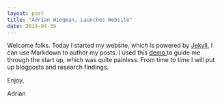 ```yaml
---
layout: post
title: "Adrian Wiegman, Launches Website"
date: 2014-04-30
---
```


Welcome folks. Today I started my website, which is powered by [Jekyll](http://jekyllrb.com), I can use Markdown to author my posts. I used this [demo ](http://jmcglone.com/guides/github-pages/) to guide me through the start up, which was quite painless. From time to time I will put up blogposts and research findings. 

Enjoy,

Adrian
